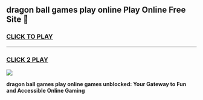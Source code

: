 
## dragon ball games play online Play Online Free Site 👋
<h3>
<a href="https://download.freeplayer.one?title=dragon_ball_games_play_online&ref=21F">CLICK TO PLAY</a></h3>
<hr>

<h3>
<a href="https://download.freeplayer.one?title=dragon_ball_games_play_online&ref=21F">CLICK 2 PLAY</a>
  
</h3>

<a href="https://download.freeplayer.one?title=dragon_ball_games_play_online&ref=21F"><img src="https://cdnb.artstation.com/p/assets/images/images/032/539/853/original/anto-thomas-button-gif.gif"></a>


**dragon ball games play online games unblocked: Your Gateway to Fun and Accessible Online Gaming**
